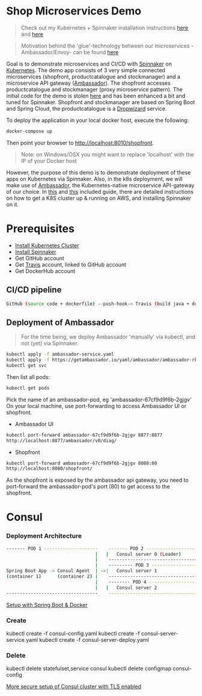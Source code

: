 # Shop Microservices Demo 

> Check out my Kubernetes + Spinnaker installation instructions [here](./K8S.MD) and [here](./SPINNAKER.MD)

> Motivation behind the 'glue'-technology between our microservices -Ambassador/Envoy- can be found [here](./AMBASSADOR.MD)

Goal is to demonstrate microservices and CI/CD with [Spinnaker](https://www.spinnaker.io/) on [Kubernetes](https://kubernetes.io/).
The demo app consists of 3 very simple connected microservices (shopfront, productcatalogue and stockmanager) and a microservice API gateway ([Ambassador](https://blog.getambassador.io/)).
The shopfront accesses productcatalogue and stockmanager (proxy microservice pattern).
The initial code for the demo is stolen [here](https://www.oreilly.com/ideas/how-to-manage-docker-containers-in-kubernetes-with-java) and has been enhanced a bit and tuned for Spinnaker.
Shopfront and stockmanager are based on Spring Boot and Spring Cloud, the productcatalogue is a [Dropwizard](https://www.dropwizard.io/1.3.2/docs/#) service.

To deploy the application in your local docker host, execute the following:
```bash 
docker-compose up
```
Then point your browser to [http://localhost:8010/shopfront](http://localhost:8010/shopfront).

> Note: on Windows/OSX you might want to replace 'localhost' with the IP of your Docker host

However, the purpose of this demo is to demonstrate deployment of these apps on Kubernetes via Spinnaker.
Also, in the k8s deployment, we will make use of [Ambassador](https://blog.getambassador.io/), the Kubernetes-native microservice API-gateway of our choice.
In [this](./K8S.MD) and [this](./SPINNAKER.MD) included guide, there are detailed instructions on how to get a K8S cluster up & running on AWS, and installing Spinnaker on it.

# Prerequisites
 
* [Install Kubernetes Cluster](./K8S.MD)
* [Install Spinnaker](./SPINNAKER.MD)
* Get GitHub account
* Get [Travis](https://travis-ci.org/) account, linked to GitHub account
* Get DockerHub account

## CI/CD pipeline

```bash 
GitHub (source code + dockerfile) --push-hook-> Travis (build java + docker image) --push docker image--> docker hub --polling-> spinnaker --deploy-> k8s (AWS)
```

## Deployment of Ambassador

> For the time being, we deploy Ambassador 'manually' via kubectl, and not (yet) via Spinnaker.

```bash
kubectl apply -f ambassador-service.yaml
kubectl apply -f https://getambassador.io/yaml/ambassador/ambassador-rbac.yaml 
kubectl get svc
```
Then list all pods:
```bash 
kubectl get pods
```
Pick the name of an ambassador-pod, eg 'ambassador-67cf9d9f6b-2gjgv'
On your local machine, use port-forwarding to access Ambassador UI or shopfront.
* Ambassador UI
```bash
kubectl port-forward ambassador-67cf9d9f6b-2gjgv 8877:8877
http://localhost:8877/ambassador/v0/diag/
``` 
* Shopfront
```bash
kubectl port-forward ambassador-67cf9d9f6b-2gjgv 8080:80
http://localhost:8080/shopfront/
``` 

As the shopfront is exposed by the ambassador api gateway, you need to port-forward the ambassador-pod's port (80) to get access to the shopfront.

# Consul 

### Deployment Architecture

```bash 
------- POD 1 --------------------    ------- POD 2 ----------------------
                                 |   |   Consul server 0 (Leader)         |
                                 |    ------------------------------------
                                 |    --------- POD 3 --------------------  
Spring Boot App -> Consul Agent  | ->|   Consul server 1                  |
(container 1)      (container 2) |    ------------------------------------
                                 |    -------- POD 4 ---------------------       
                                 |   |   Consul server 2                  |
----------------------------------    ------------------------------------
```

[Setup with Spring Boot & Docker](https://hariinfo.github.io/notes/Spring-Consul-Kubernetes)

### Create

kubectl create -f consul-config.yaml
kubectl create -f consul-server-service.yaml
kubectl create -f consul-server-deploy.yaml


### Delete

kubectl delete statefulset,service consul
kubectl delete configmap consul-config


[More secure setup of Consul cluster with TLS enabled](https://github.com/kelseyhightower/consul-on-kubernetes)